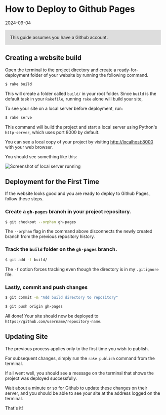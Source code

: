 # How to Deploy to Github Pages

2024-09-04

<p style="background: #ddd; padding: 1rem">
  This guide assumes you have a Github account.
</p>


## Creating a website build

Open the terminal to the project directory 
and create a ready-for-deployment folder of your 
website by running the following command.

~~~sh
$ rake build
~~~

This will create a folder called `build/` in your root folder.
Since `build` is the default task in your `Rakefile`, running
`rake` alone will build your site,

To see your site on a local server before deployment, run:

~~~sh
$ rake serve
~~~

This command will build the project and start a local server
using Python's `http-server`, which uses port 8000 by default.

You can see a local copy of your project by visiting <http://localhost:8000> with your web browser.

You should see something like this:

![Screenshot of local server running](/Arrow/public/images/deployment1.png "Screenshot of local server running.")  

## Deployment for the First Time

If the website looks good and you are ready to deploy to 
Github Pages, follow these steps.

### Create a `gh-pages` branch in your project repository.

~~~sh
$ git checkout --orphan gh-pages
~~~

The `--orphan` flag in the command above disconnects the newly created branch
from the previous repository history.

### Track the `build` folder on the `gh-pages` branch.

~~~sh
$ git add -f build/
~~~

The `-f` option forces tracking even though the directory is in my `.gitignore` file.

### Lastly, commit and push changes

~~~sh
$ git commit -m "Add build directory to repository"
~~~

~~~sh
$ git push origin gh-pages
~~~

All done! Your site should now be deployed to
`https://github.com/username/repository-name`.

## Updating Site

The previous process applies only to the first time you wish to publish.

For subsequent changes, simply run the `rake publish` command from the terminal.

If all went well, you should see a message on the terminal that shows the 
project was deployed successfully.

Wait about a minute or so for Github to update these changes on their server, and 
you should be able to see your site at the address logged on the terminal.

That's it!



